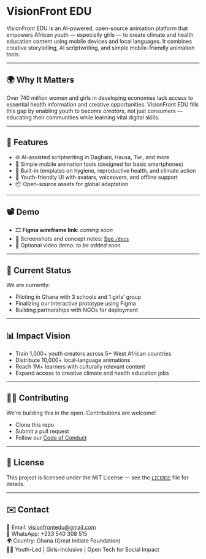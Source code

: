 # VisionFront EDU

VisionFront EDU is an AI-powered, open-source animation platform that empowers African youth — especially girls — to create climate and health education content using mobile devices and local languages. It combines creative storytelling, AI scriptwriting, and simple mobile-friendly animation tools.

---

## 🌍 Why It Matters

Over 740 million women and girls in developing economies lack access to essential health information and creative opportunities. VisionFront EDU fills this gap by enabling youth to become *creators*, not just consumers — educating their communities while learning vital digital skills.

---

## 🚀 Features

- 🌐 AI-assisted scriptwriting in Dagbani, Hausa, Twi, and more
- 📱 Simple mobile animation tools (designed for basic smartphones)
- 🎨 Built-in templates on hygiene, reproductive health, and climate action
- 🧒 Youth-friendly UI with avatars, voiceovers, and offline support
- 📦 Open-source assets for global adaptation

---

## 📽️ Demo

- 🎞️ **Figma wireframe link**: _coming soon_
- 📁 Screenshots and concept notes: [See `/docs`](/docs)
- 📼 Optional video demo: _to be added soon_

---

## 🧪 Current Status

We are currently:
- Piloting in Ghana with 3 schools and 1 girls’ group
- Finalizing our interactive prototype using Figma
- Building partnerships with NGOs for deployment

---

## 📊 Impact Vision

- Train 1,000+ youth creators across 5+ West African countries  
- Distribute 10,000+ local-language animations  
- Reach 1M+ learners with culturally relevant content  
- Expand access to creative climate and health education jobs

---

## 🧑‍💻 Contributing

We're building this in the open. Contributions are welcome!
- Clone this repo
- Submit a pull request
- Follow our [Code of Conduct](./CODE_OF_CONDUCT.md)

---

## 📜 License

This project is licensed under the MIT License — see the [`LICENSE`](./LICENSE) file for details.

---

## ✉️ Contact

📧 Email: visionfrontedu@gmail.com  
📱 WhatsApp: +233 540 308 515  
🌍 Country: Ghana (Great Initiate Foundation)  
👩🏽 Youth-Led | Girls-Inclusive | Open Tech for Social Impact
